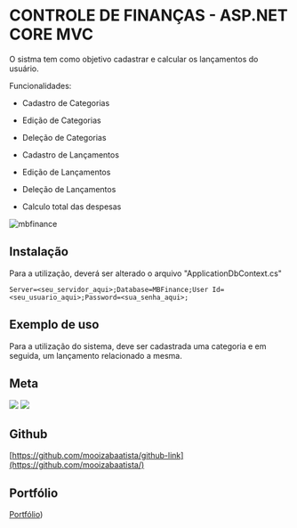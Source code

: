# CONTROLE DE FINANÇAS - ASP.NET CORE MVC

O sistma tem como objetivo cadastrar e calcular os lançamentos do usuário.

Funcionalidades:

- Cadastro de Categorias
- Edição de Categorias
- Deleção de Categorias

- Cadastro de Lançamentos
- Edição de Lançamentos
- Deleção de Lançamentos

- Calculo total das despesas

![mbfinance](https://user-images.githubusercontent.com/73617999/178605070-a31e1d3a-86cb-4e19-8cc0-6f0894a99c4d.png)

## Instalação

Para a utilização, deverá ser alterado o arquivo "ApplicationDbContext.cs"

`Server=<seu_servidor_aqui>;Database=MBFinance;User Id=<seu_usuario_aqui>;Password=<sua_senha_aqui>;`

## Exemplo de uso

Para a utilização do sistema, deve ser cadastrada uma categoria e em seguida, um lançamento relacionado a mesma. 


## Meta

<a href = "mailto:batistamz@gmail.com"><img src="https://img.shields.io/badge/-Gmail-%23333?style=for-the-badge&logo=gmail&logoColor=white" target="_blank"></a>
  <a href="https://www.linkedin.com/in/mois%C3%A9s-batista-da-silva-8496541bb/" target="_blank"><img src="https://img.shields.io/badge/-LinkedIn-%230077B5?style=for-the-badge&logo=linkedin&logoColor=white" target="_blank"></a>
 

## Github
[https://github.com/mooizabaatista/github-link](https://github.com/mooizabaatista/)

## Portfólio 
 [Portfólio]([https://github.com/mooizabaatista/))
